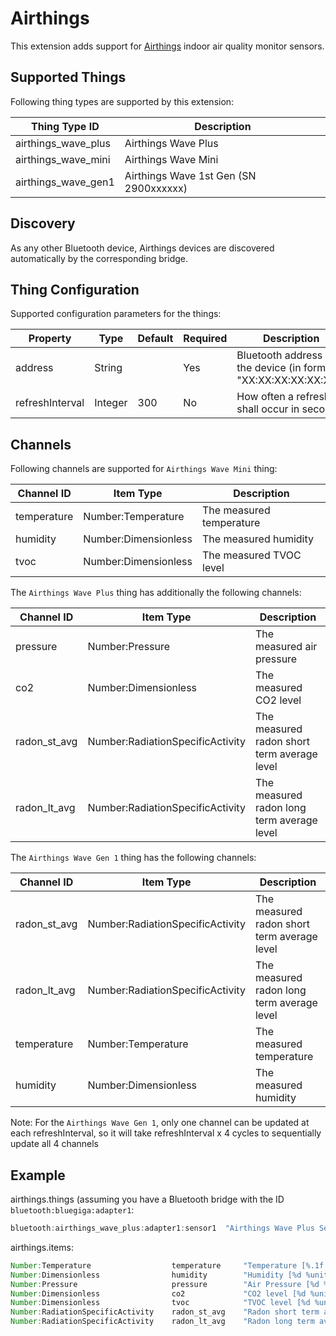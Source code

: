 # Airthings

This extension adds support for [Airthings](https://www.airthings.com) indoor air quality monitor sensors.

## Supported Things

Following thing types are supported by this extension:

| Thing Type ID       | Description                            |
| ------------------- | -------------------------------------- |
| airthings_wave_plus | Airthings Wave Plus                    |
| airthings_wave_mini | Airthings Wave Mini                    |
| airthings_wave_gen1 | Airthings Wave 1st Gen (SN 2900xxxxxx) |

## Discovery

As any other Bluetooth device, Airthings devices are discovered automatically by the corresponding bridge.

## Thing Configuration

Supported configuration parameters for the things:

| Property                        | Type    | Default | Required | Description                                                     |
|---------------------------------|---------|---------|----------|-----------------------------------------------------------------|
| address                         | String  |         | Yes      | Bluetooth address of the device (in format "XX:XX:XX:XX:XX:XX") |
| refreshInterval                 | Integer | 300     | No       | How often a refresh shall occur in seconds                      |

## Channels

Following channels are supported for `Airthings Wave Mini` thing:

| Channel ID         | Item Type                | Description                                 |
| ------------------ | ------------------------ | ------------------------------------------- |
| temperature        | Number:Temperature       | The measured temperature                    |
| humidity           | Number:Dimensionless     | The measured humidity                       |
| tvoc               | Number:Dimensionless     | The measured TVOC level                     |

The `Airthings Wave Plus` thing has additionally the following channels:

| Channel ID         | Item Type                        | Description                                 |
| ------------------ | -------------------------------- | ------------------------------------------- |
| pressure           | Number:Pressure                  | The measured air pressure                   |
| co2                | Number:Dimensionless             | The measured CO2 level                      |
| radon_st_avg       | Number:RadiationSpecificActivity | The measured radon short term average level |
| radon_lt_avg       | Number:RadiationSpecificActivity | The measured radon long term average level  |

The `Airthings Wave Gen 1` thing has the following channels:

| Channel ID         | Item Type                        | Description                                 |
| ------------------ | -------------------------------- | ------------------------------------------- |
| radon_st_avg       | Number:RadiationSpecificActivity | The measured radon short term average level |
| radon_lt_avg       | Number:RadiationSpecificActivity | The measured radon long term average level  |
| temperature        | Number:Temperature               | The measured temperature                    |
| humidity           | Number:Dimensionless             | The measured humidity                       |

Note: For the `Airthings Wave Gen 1`, only one channel can be updated at each refreshInterval, so it will take refreshInterval x 4 cycles to sequentially update all 4 channels  

## Example

airthings.things (assuming you have a Bluetooth bridge with the ID `bluetooth:bluegiga:adapter1`:

```java
bluetooth:airthings_wave_plus:adapter1:sensor1  "Airthings Wave Plus Sensor 1" (bluetooth:bluegiga:adapter1) [ address="12:34:56:78:9A:BC", refreshInterval=300 ]
```

airthings.items:

```java
Number:Temperature                  temperature     "Temperature [%.1f %unit%]"                   { channel="bluetooth:airthings_wave_plus:adapter1:sensor1:temperature" }
Number:Dimensionless                humidity        "Humidity [%d %unit%]"                        { channel="bluetooth:airthings_wave_plus:adapter1:sensor1:humidity" }
Number:Pressure                     pressure        "Air Pressure [%d %unit%]"                    { channel="bluetooth:airthings_wave_plus:adapter1:sensor1:pressure" }
Number:Dimensionless                co2             "CO2 level [%d %unit%]"                       { channel="bluetooth:airthings_wave_plus:adapter1:sensor1:co2" }
Number:Dimensionless                tvoc            "TVOC level [%d %unit%]"                      { channel="bluetooth:airthings_wave_plus:adapter1:sensor1:tvoc" }
Number:RadiationSpecificActivity    radon_st_avg    "Radon short term average level [%d %unit%]"  { channel="bluetooth:airthings_wave_plus:adapter1:sensor1:radon_st_avg" }
Number:RadiationSpecificActivity    radon_lt_avg    "Radon long term average level [%d %unit%]"   { channel="bluetooth:airthings_wave_plus:adapter1:sensor1:radon_lt_avg" }
```
